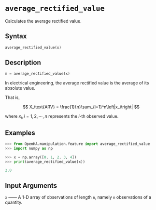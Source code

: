 # `average_rectified_value`

Calculates the average rectified value.

## Syntax

```python
average_rectified_value(x)
```

## Description

```python
m = average_rectified_value(x)
```

In electrical engineering, the average rectified value is the average of its absolute value.

That is,

$$
X_\text{ARV} = \frac{1}{n}\sum_{i=1}^n\left|x_i\right|
$$

where $x_i,i=1,2,\cdots,n$ represents the $i$-th observed value.

## Examples

```python
>>> from OpenHA.manipulation.feature import average_rectified_value
>>> import numpy as np

>>> x = np.array([0, 1, 2, 3, 4])
>>> print(average_rectified_value(x))

2.0

```

## Input Arguments

`x` —— A 1-D array of observations of length `n`, namely `n` observations of a quantity.
